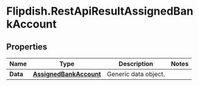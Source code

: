 # Flipdish.RestApiResultAssignedBankAccount

## Properties
Name | Type | Description | Notes
------------ | ------------- | ------------- | -------------
**Data** | [**AssignedBankAccount**](AssignedBankAccount.md) | Generic data object. | 


